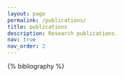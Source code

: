 ```yaml
---
layout: page
permalink: /publications/
title: publications
description: Research publications.
nav: true
nav_order: 2
---
```


<!-- _pages/publications.md -->
<div class="publications">

{% bibliography %}

</div>
